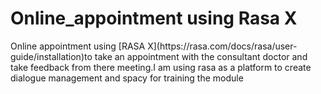 # Online_appointment using Rasa X
<p>Online appointment using [RASA X](https://rasa.com/docs/rasa/user-guide/installation)to take an appointment with the consultant doctor and take feedback from there meeting.I am using  rasa as a platform to create dialogue management and spacy for training the module </p>
